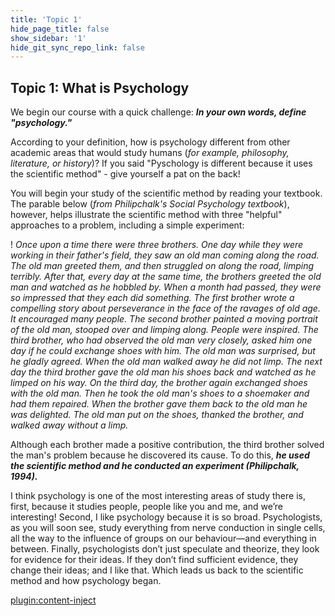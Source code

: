 ```yaml
---
title: 'Topic 1'
hide_page_title: false
show_sidebar: '1'
hide_git_sync_repo_link: false
---
```

## **Topic 1: What is Psychology**

We begin our course with a quick challenge: ***In your own words, define "psychology."***

According to your definition, how is psychology different from other academic areas that would study humans (*for example, philosophy, literature, or history*)? If you said "Pyschology is different because it uses the scientific method" - give yourself a pat on the back!

You will begin your study of the scientific method by reading your textbook. The parable below (*from Philipchalk's Social Psychology textbook*), however, helps illustrate the scientific method with three "helpful" approaches to a problem, including a simple experiment:

 ! *Once upon a time there were three brothers. One day while they were working in their father's field, they saw an old man coming along the road. The old man greeted them, and then struggled on along the road, limping terribly. After that, every day at the same time, the brothers greeted the old man and watched as he hobbled by. When a month had passed, they were so impressed that they each did something. The first brother wrote a compelling story about perseverance in the face of the ravages of old age. It encouraged many people. The second brother painted a moving portrait of the old man, stooped over and limping along. People were inspired. The third brother, who had observed the old man very closely, asked him one day if he could exchange shoes with him. The old man was surprised, but he gladly agreed. When the old man walked away he did not limp. The next day the third brother gave the old man his shoes back and watched as he limped on his way. On the third day, the brother again exchanged shoes with the old man. Then he took the old man's shoes to a shoemaker and had them repaired. When the brother gave them back to the old man he was delighted. The old man put on the shoes, thanked the brother, and walked away without a limp.*

Although each brother made a positive contribution, the third brother solved the man's problem because he discovered its cause. To do this, ***he used the scientific method and he conducted an experiment (Philipchalk, 1994).***

I think psychology is one of the most interesting areas of study there is, first, because it studies people, people like you and me, and we’re interesting! Second, I like psychology because it is so broad. Psychologists, as you will soon see, study everything from nerve conduction in single cells, all the way to the influence of groups on our behaviour—and everything in between. Finally, psychologists don’t just speculate and theorize, they look for evidence for their ideas. If they don’t find sufficient evidence, they change their ideas; and I like that. Which leads us back to the scientific method and how psychology began.


[plugin:content-inject](_alert)
